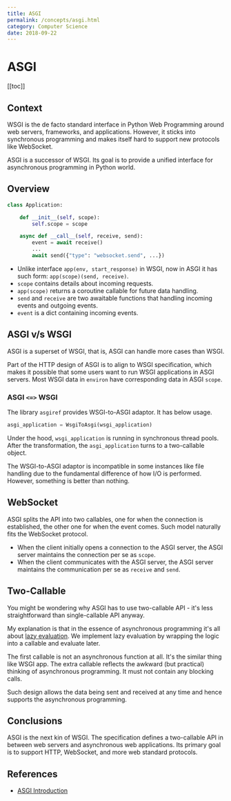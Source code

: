 ```yaml
---
title: ASGI
permalink: /concepts/asgi.html
category: Computer Science
date: 2018-09-22
---
```


# ASGI

[[toc]]

## Context

WSGI is the de facto standard interface in Python Web Programming around web servers, frameworks, and applications.
However, it sticks into synchronous programming and makes itself hard to support new protocols like WebSocket.

ASGI is a successor of WSGI. Its goal is to provide a unified interface for asynchronous programming in Python world.

## Overview

```python
class Application:

    def __init__(self, scope):
        self.scope = scope

    async def __call__(self, receive, send):
        event = await receive()
        ...
        await send({"type": "websocket.send", ...})
```

* Unlike interface `app(env, start_response)` in WSGI, now in ASGI it has such form: `app(scope)(send, receive)`.
* `scope` contains details about incoming requests.
* `app(scope)` returns a coroutine callable for future data handling.
* `send` and `receive` are two awaitable functions that handling incoming events and outgoing events.
* `event` is a dict containing incoming events.

## ASGI v/s WSGI

ASGI is a superset of WSGI, that is, ASGI can handle more cases than WSGI.

Part of the HTTP design of ASGI is to align to WSGI specification, which makes it possible that some users want to run WSGI applications in ASGI servers.
Most WSGI data in `environ` have corresponding data in ASGI `scope`.

### ASGI `<=>` WSGI

The library `asgiref` provides WSGI-to-ASGI adaptor. It has below usage.

```python
asgi_application = WsgiToAsgi(wsgi_application)
```

Under the hood, `wsgi_application` is running in synchronous thread pools.  After the transformation, the `asgi_application` turns to a two-callable object.

The WSGI-to-ASGI adaptor is incompatible in some instances like file handling due to the fundamental difference of how I/O is performed. However, something is better than nothing.

## WebSocket

ASGI splits the API into two callables, one for when the connection is established, the other one for when the event comes.
Such model naturally fits the WebSocket protocol.

* When the client initially opens a connection to the ASGI server, the ASGI server maintains the connection per se as `scope`.
* When the client communicates with the ASGI server, the ASGI server maintains the communication per se as `receive` and `send`. 

## Two-Callable

You might be wondering why ASGI has to use two-callable API - it's less straightforward than single-callable API anyway.

My explanation is that in the essence of asynchronous programming it's all about [lazy evaluation](https://en.wikipedia.org/wiki/Lazy_evaluation). We implement lazy evaluation by wrapping the logic into a callable and evaluate later.

The first callable is not an asynchronous function at all. It's the similar thing like WSGI app.
The extra callable reflects the awkward (but practical) thinking of asynchronous programming. It must not contain any blocking calls.

Such design allows the data being sent and received at any time and hence supports the asynchronous programming.

## Conclusions

ASGI is the next kin of WSGI. The specification defines a two-callable API in between web servers and asynchronous web applications. Its primary goal is to support HTTP, WebSocket, and more web standard protocols.

## References

* [ASGI Introduction](https://asgi.readthedocs.io/en/latest/introduction.html)
